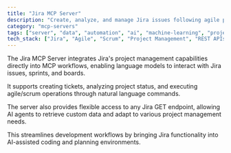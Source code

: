 ```yaml
---
title: "Jira MCP Server"
description: "Create, analyze, and manage Jira issues following agile principles directly within MCP clients."
category: "mcp-servers"
tags: ["server", "data", "automation", "ai", "machine-learning", "project-management", "natural-language-processing"]
tech_stack: ["Jira", "Agile", "Scrum", "Project Management", "REST APIs", "AI Agents"]
---
```


The Jira MCP Server integrates Jira's project management capabilities directly into MCP workflows, enabling language models to interact with Jira issues, sprints, and boards. 

It supports creating tickets, analyzing project status, and executing agile/scrum operations through natural language commands. 

The server also provides flexible access to any Jira GET endpoint, allowing AI agents to retrieve custom data and adapt to various project management needs. 

This streamlines development workflows by bringing Jira functionality into AI-assisted coding and planning environments.